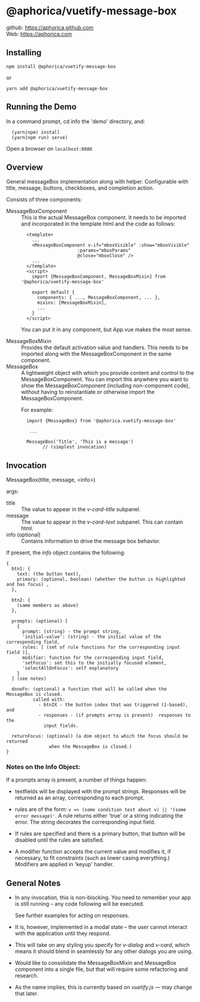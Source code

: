 # @aphorica/vuetify-message-box

github: https://aphorica.github.com<br/>
Web: https://aphorica.com

## Installing

`npm install @aphorica/vuetify-message-box`

or

`yarn add @aphorica/vuetify-message-box`

## Running the Demo

In a command prompt, cd info the 'demo' directory, and:

```
  (yarn|npm) install
  (yarn|npm run) serve)
```

Open a browser on `localhost:8080`

## Overview

General messageBox implementation along with helper.  Configurable with
title, message, buttons, checkboxes, and completion action.

Consists of three components:

<dl>
<dt>MessageBoxComponent</dt>
<dd>
This is the actual MessageBox component.  It needs to be imported and
incorporated in the template html and the code as follows:

```
  <template>
    ...
    <MessageBoxComponent v-if="mboxVisible" :show="mboxVisible"
                     :params="mboxParams"
                     @close="mboxClose" />
    ...
  </template>
  <script>
    import {MessageBoxComponent, MessageBoxMixin} from '@aphorica/vuetify-message-box'

    export default {
      components: { ..., MessageBoxComponent, ... },
      mixins: [MessageBoxMixin],
      ...
    }
  </script>
```

You can put it in any component, but App.vue makes the most sense.
</dd>
<dt>MessageBoxMixin</dt>
<dd>
Provides the default activation value and handlers.  This needs to be
imported along with the MessageBoxComponent in the same component.</dd>
<dt>MessageBox</dt>
<dd>A lightweight object with which you provide content and control
to the MessageBoxComponent.  You can import this anywhere you want to
show the MessageBoxComponent (including non-component code),
without having to reinstantiate or otherwise import the
MessageBoxComponent.

For example:
```
  import {MessageBox} from '@aphorica.vuetify-message-box'

   ...

  MessageBox('Title', 'This is a message')
        // (simplest invocation)
```
</dd>
</dt>

## Invocation

MessageBox(title, message, &lt;info&gt;)

args:
<dl>
<dt>title</dt>
<dd>The value to appear in the <em>v-card-title</em> subpanel.
</dd>
<dt>message</dt>
<dd>The value to appear in the <em>v-card-text</em> subpanel.
    This can contain html.</dd>
<dt>info (optional)</dt>
<dd>Contains information to drive the message box behavior.</dd>
</dl>
 
If present, the _info_ object contains the following:
```
{
  btn1: {
    text: (the button text),
    primary: (optional, boolean) (whether the button is highlighted and has focus) ,
  },

  btn2: {
    (same members as above)
  },

  prompts: (optional) [
    {
      prompt: (string) - the prompt string,
      'initial-value': (string) - the initial value of the corresponding field,
      rules: [ (set of rule functions for the corresponding input field )],
      modifier: function for the corresponding input field,
      'setFocus': set this to the initially focused element,
      'selectAllOnFocus': self explanatory
    }
  ] (see notes)

  doneFn: (optional) a function that will be called when the MessageBox is closed.
          called with:
            - btnIX - the button index that was triggered (1-based), and
            - responses - (if prompts array is present)  responses to the
              input fields.

  returnFocus: (optional) (a dom object to which the focus should be returned
                when the MessageBox is closed.)
}
```

### Notes on the Info Object:
  If a prompts array is present, a number of things happen:
  
  - textfields will be displayed with the prompt strings.  Responses will be returned
    as an array, corresponding to each prompt.

  - rules are of the form: `v => (some condition test about v) || '(some error message)'`.  A rule
    returns either 'true' or a string indicating the error.  The string decorates the corresponding
    input field.

  - If rules are specified and there is a primary button, that button will be disabled until the
    rules are satisfied.

  - A modifier function accepts the current value and modifies it, if necessary, to
    fit constraints (such as lower casing everything.)  Modifiers are applied in 'keyup'
    handler.

## General Notes
 - In any invocation, this is non-blocking.  You need to remember 
   your app is still running &ndash; any code following will be executed.

   See further examples for acting on responses.

 - It is, however, implemented in a modal state &ndash; the user cannot
   interact with the application until they respond.

 - This will take on any styling you specify for _v-dialog_ and _v-card_,
   which means it should blend in seamlessly for any other dialogs you are
   using.

 - Would like to consolidate the MessageBoxMixin and MessageBox component
   into a single file, but that will require some refactoring and research.

 - As the name implies, this is currently based on _vuetify.js_ &mdash; may
   change that later.
